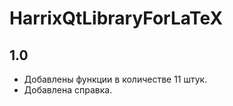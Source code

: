 HarrixQtLibraryForLaTeX
=======================

1.0
---
 * Добавлены функции в количестве 11 штук.
 * Добавлена справка.